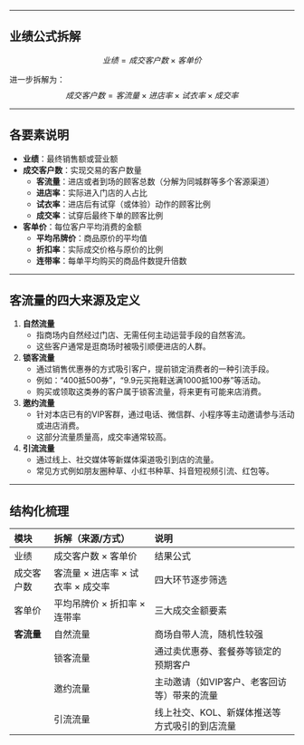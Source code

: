 

------

## 业绩公式拆解

$$
业绩 = 成交客户数 \times 客单价
$$

进一步拆解为：
$$
成交客户数 = 客流量 \times 进店率 \times 试衣率 \times 成交率
$$

------

## 各要素说明

- **业绩**：最终销售额或营业额
- **成交客户数**：实现交易的客户数量
  - **客流量**：进店或者到场的顾客总数（分解为同城群等多个客源渠道）
  - **进店率**：实际进入门店的人占比
  - **试衣率**：进店后有试穿（或体验）动作的顾客比例
  - **成交率**：试穿后最终下单的顾客比例
- **客单价**：每位客户平均消费的金额
  - **平均吊牌价**：商品原价的平均值
  - **折扣率**：实际成交价格与原价的比例
  - **连带率**：每单平均购买的商品件数提升倍数

------

## 客流量的四大来源及定义

1. **自然流量**
   - 指商场内自然经过门店、无需任何主动运营手段的自然客流。
   - 这些客户通常是逛商场时被吸引顺便进店的人群。
2. **锁客流量**
   - 通过销售优惠券的方式吸引客户，提前锁定消费者的一种引流手段。
   - 例如：“400抵500券”，“9.9元买拖鞋送满1000抵100券”等活动。
   - 购买或领取这类券的客户属于锁客流量，将来更有可能来店消费。
3. **邀约流量**
   - 针对本店已有的VIP客群，通过电话、微信群、小程序等主动邀请参与活动或进店消费。
   - 这部分流量质量高，成交率通常较高。
4. **引流流量**
   - 通过线上、社交媒体等新媒体渠道吸引到店的流量。
   - 常见方式例如朋友圈种草、小红书种草、抖音短视频引流、红包等。

---

## 结构化梳理

| 模块       | 拆解（来源/方式）                 | 说明                                          |
| :--------- | :-------------------------------- | :-------------------------------------------- |
| 业绩       | 成交客户数 × 客单价               | 结果公式                                      |
| 成交客户数 | 客流量 × 进店率 × 试衣率 × 成交率 | 四大环节逐步筛选                              |
| 客单价     | 平均吊牌价 × 折扣率 × 连带率      | 三大成交金额要素                              |
| **客流量** | 自然流量                          | 商场自带人流，随机性较强                      |
|            | 锁客流量                          | 通过卖优惠券、套餐券等锁定的预期客户          |
|            | 邀约流量                          | 主动邀请（如VIP客户、老客回访等）带来的流量   |
|            | 引流流量                          | 线上社交、KOL、新媒体推送等方式吸引的到店流量 |

